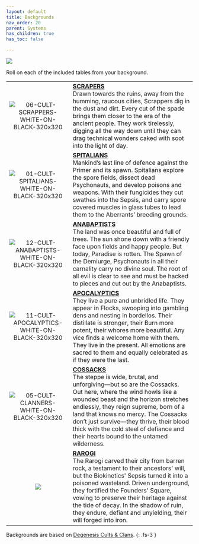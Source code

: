 ```yaml
---
layout: default
title: Backgrounds
nav_order: 20
parent: Systems
has_children: true
has_toc: false

---
```


![](https://www.degenesis-cluster.com/dist/thumbnails/backgrounds.jpg)

Roll on each of the included tables from your background.

|                                                                                                                   |                                                                                                                                                                                                                                                                                                                                                                                                       |
| :---------------------------------------------------------------------------------------------------------------: | ----------------------------------------------------------------------------------------------------------------------------------------------------------------------------------------------------------------------------------------------------------------------------------------------------------------------------------------------------------------------------------------------------- |
|    ![06-CULT-SCRAPPERS-WHITE-ON-BLACK-320x320](../../imgs/icons/06-CULT-SCRAPPERS-WHITE-ON-BLACK-320x320.webp)    | **[SCRAPERS](scrapers.md)**<br>Drawn towards the ruins, away from the humming, raucous cities, Scrappers dig in the dust and dirt. Every cut of the spade brings them closer to the era of the ancient people. They work tirelessly, digging all the way down until they can drag technical wonders caked with soot into the light of day.                                                            |
|   ![01-CULT-SPITALIANS-WHITE-ON-BLACK-320x320](../../imgs/icons/01-CULT-SPITALIANS-WHITE-ON-BLACK-320x320.webp)   | **[SPITALIANS](spitalians.md)**<br>Mankind’s last line of defence against the Primer and its spawn. Spitalians explore the spore fields, dissect dead Psychonauts, and develop poisons and weapons. With their fungicides they cut swathes into the Sepsis, and carry spore covered muscles in glass tubes to lead them to the Aberrants’ breeding grounds.                                           |
|  ![12-CULT-ANABAPTISTS-WHITE-ON-BLACK-320x320](../../imgs/icons/12-CULT-ANABAPTISTS-WHITE-ON-BLACK-320x320.webp)  | **[ANABAPTISTS](anabaptists.md)**<br>The land was once beautiful and full of trees. The sun shone down with a friendly face upon fields and happy people. But today, Paradise is rotten. The Spawn of the Demiurge, Psychonauts in all their carnality carry no divine soul. The root of all evil is clear to see and must be hacked to pieces and cut out by the Anabaptists.                        |
| ![11-CULT-APOCALYPTICS-WHITE-ON-BLACK-320x320](../../imgs/icons/11-CULT-APOCALYPTICS-WHITE-ON-BLACK-320x320.webp) | **[APOCALYPTICS](apocalyptics.md)** <br>They live a pure and unbridled life. They appear in Flocks, swooping into gambling dens and nesting in bordellos. Their distillate is stronger, their Burn more potent, their whores more beautiful. Any vice finds a welcome home with them. They live in the present. All emotions are sacred to them and equally celebrated as if they were the last.      |
|     ![05-CULT-CLANNERS-WHITE-ON-BLACK-320x320](../../imgs/icons/05-CULT-CLANNERS-WHITE-ON-BLACK-320x320.webp)     | **[COSSACKS](cossacks.md)**<br>The steppe is wide, brutal, and unforgiving—but so are the Cossacks. Out here, where the wind howls like a wounded beast and the horizon stretches endlessly, they reign supreme, born of a land that knows no mercy. The Cossacks don’t just survive—they thrive, their blood thick with the cold steel of defiance and their hearts bound to the untamed wilderness. |
|                                       ![](https://i.imgur.com/bS0KawG.png)                                        | **[RAROGI](rarogi.md)**<br>The Rarogi carved their city from barren rock, a testament to their ancestors' will, but the Biokinetics' Sepsis turned it into a poisoned wasteland. Driven underground, they fortified the Founders' Square, vowing to preserve their heritage against the tide of decay. In the shadow of ruin, they endure, defiant and unyielding, their will forged into iron.       |

Backgrounds are based on [Degenesis Cults & Clans](https://degenesis.com/world/cults/).
{: .fs-3 }